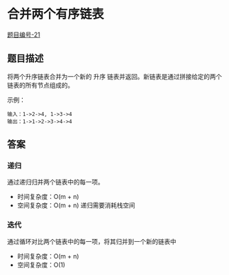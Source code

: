 # 合并两个有序链表

[题目编号-21](https://leetcode-cn.com/problems/merge-two-sorted-lists/solution/he-bing-liang-ge-you-xu-lian-biao-by-leetcode-solu/)



## 题目描述

将两个升序链表合并为一个新的 升序 链表并返回。新链表是通过拼接给定的两个链表的所有节点组成的。 

 

示例：

```
输入：1->2->4, 1->3->4
输出：1->1->2->3->4->4
```



## 答案

### 递归

通过递归归并两个链表中的每一项。

* 时间复杂度：O(m + n)
* 空间复杂度：O(m + n)    递归需要消耗栈空间



### 迭代

通过循环对比两个链表中的每一项，将其归并到一个新的链表中

* 时间复杂度：O(m + n)
* 空间复杂度：O(1)

